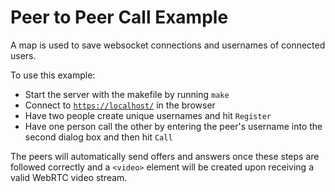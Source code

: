 # Peer to Peer Call Example

A map is used to save websocket connections and usernames of connected users.

To use this example:
- Start the server with the makefile by running `make`
- Connect to [`https://localhost/`](`https://localhost/`) in the browser
- Have two people create unique usernames and hit `Register`
- Have one person call the other by entering the peer's username into the second dialog box and then hit `Call`

The peers will automatically send offers and answers once these steps are followed correctly and a `<video>` element will be created upon receiving a valid WebRTC video stream.